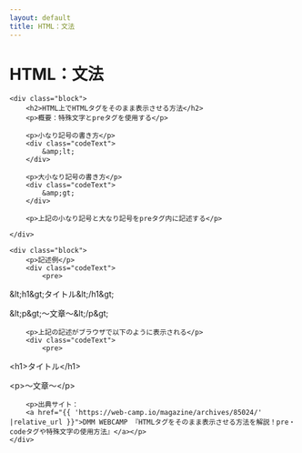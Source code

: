 ```yaml
---
layout: default
title: HTML：文法
---
```

<body>
    <div class="block">
        <h1>HTML：文法</h1>
    </div>

    <div class="block">
        <h2>HTML上でHTMLタグをそのまま表示させる方法</h2>
        <p>概要：特殊文字とpreタグを使用する</p>

        <p>小なり記号の書き方</p>
        <div class="codeText">
            &amp;lt;
        </div>

        <p>大小なり記号の書き方</p>
        <div class="codeText">
            &amp;gt;
        </div>

        <p>上記の小なり記号と大なり記号をpreタグ内に記述する</p>

    </div>

    <div class="block">
        <p>記述例</p>
        <div class="codeText">
            <pre>
&amp;lt;h1&amp;gt;タイトル&amp;lt;/h1&amp;gt;
  
&amp;lt;p&amp;gt;～文章～&amp;lt;/p&amp;gt;
            </pre>
        </div>

        <p>上記の記述がブラウザで以下のように表示される</p>
        <div class="codeText">
            <pre>
&lt;h1&gt;タイトル&lt;/h1&gt;

&lt;p&gt;～文章～&lt;/p&gt;
            </pre>
        </div>
        
        <p>出典サイト：
        <a href="{{ 'https://web-camp.io/magazine/archives/85024/' |relative_url }}">DMM WEBCAMP 『HTMLタグをそのまま表示させる方法を解説！pre・codeタグや特殊文字の使用方法』</a></p>
    </div>
</body>